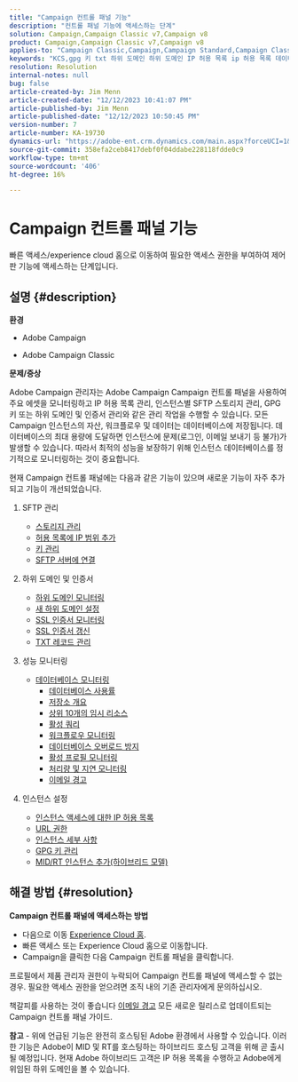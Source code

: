 ```yaml
---
title: "Campaign 컨트롤 패널 기능"
description: "컨트롤 패널 기능에 액세스하는 단계"
solution: Campaign,Campaign Classic v7,Campaign v8
product: Campaign,Campaign Classic v7,Campaign v8
applies-to: "Campaign Classic,Campaign,Campaign Standard,Campaign Classic v7,Campaign v8"
keywords: "KCS,gpg 키 txt 하위 도메인 하위 도메인 IP 허용 목록 ip 허용 목록 데이터베이스 워크플로 위임 cname csr ssl sftp txt 권한 모니터링 처리량 나열"
resolution: Resolution
internal-notes: null
bug: false
article-created-by: Jim Menn
article-created-date: "12/12/2023 10:41:07 PM"
article-published-by: Jim Menn
article-published-date: "12/12/2023 10:50:45 PM"
version-number: 7
article-number: KA-19730
dynamics-url: "https://adobe-ent.crm.dynamics.com/main.aspx?forceUCI=1&pagetype=entityrecord&etn=knowledgearticle&id=d3839f86-3f99-ee11-be37-6045bd006268"
source-git-commit: 358efa2ceb8417debf0f04ddabe228118fdde0c9
workflow-type: tm+mt
source-wordcount: '406'
ht-degree: 16%

---
```


# Campaign 컨트롤 패널 기능


빠른 액세스/experience cloud 홈으로 이동하여 필요한 액세스 권한을 부여하여 제어판 기능에 액세스하는 단계입니다.

## 설명 {#description}


<b>환경</b>

- Adobe Campaign

- Adobe Campaign Classic

<b>문제/증상</b>

Adobe Campaign 관리자는 Adobe Campaign Campaign 컨트롤 패널을 사용하여 주요 에셋을 모니터링하고 IP 허용 목록 관리, 인스턴스별 SFTP 스토리지 관리, GPG 키 또는 하위 도메인 및 인증서 관리와 같은 관리 작업을 수행할 수 있습니다. 모든 Campaign 인스턴스의 자산, 워크플로우 및 데이터는 데이터베이스에 저장됩니다. 데이터베이스의 최대 용량에 도달하면 인스턴스에 문제(로그인, 이메일 보내기 등 불가)가 발생할 수 있습니다. 따라서 최적의 성능을 보장하기 위해 인스턴스 데이터베이스를 정기적으로 모니터링하는 것이 중요합니다.

현재 Campaign 컨트롤 패널에는 다음과 같은 기능이 있으며 새로운 기능이 자주 추가되고 기능이 개선되었습니다.

1. SFTP 관리
   - [스토리지 관리](https://experienceleague.adobe.com/docs/control-panel/using/sftp-management/sftp-storage-management.html?lang=en)
   - [허용 목록에 IP 범위 추가](https://experienceleague.adobe.com/docs/control-panel/using/sftp-management/ip-range-allow-listing.html?lang=en)
   - [키 관리](https://experienceleague.adobe.com/docs/control-panel/using/sftp-management/key-management.html?lang=en)
   - [SFTP 서버에 연결](https://experienceleague.adobe.com/docs/control-panel/using/sftp-management/logging-into-sftp-server.html?lang=en)
2. 하위 도메인 및 인증서
   - [하위 도메인 모니터링](https://experienceleague.adobe.com/docs/control-panel/using/subdomains-and-certificates/monitoring-subdomains.html?lang=en)
   - [새 하위 도메인 설정](https://experienceleague.adobe.com/docs/control-panel/using/subdomains-and-certificates/setting-up-new-subdomain.html?lang=en)
   - [SSL 인증서 모니터링](https://experienceleague.adobe.com/docs/control-panel/using/subdomains-and-certificates/monitoring-ssl-certificates.html?lang=en)
   - [SSL 인증서 갱신](https://experienceleague.adobe.com/docs/control-panel/using/subdomains-and-certificates/renewing-subdomain-certificate.html?lang=en)
   - [TXT 레코드 관리](https://experienceleague.adobe.com/docs/control-panel/using/subdomains-and-certificates/managing-txt-records.html?lang=en)
3. 성능 모니터링
   - [데이터베이스 모니터링](https://experienceleague.adobe.com/docs/control-panel/using/performance-monitoring/database-monitoring/database-monitoring.html?lang=ko)
      - [데이터베이스 사용률](https://experienceleague.adobe.com/docs/control-panel/using/performance-monitoring/database-monitoring/database-utilization.html?lang=en)
      - [저장소 개요](https://experienceleague.adobe.com/docs/control-panel/using/performance-monitoring/database-monitoring/database-storage-overview.html?lang=en)
      - [상위 10개의 임시 리소스](https://experienceleague.adobe.com/docs/control-panel/using/performance-monitoring/database-monitoring/database-top-ten-resources.html?lang=en)
      - [활성 쿼리](https://experienceleague.adobe.com/docs/control-panel/using/performance-monitoring/database-monitoring/database-active-queries.html?lang=en)
      - [워크플로우 모니터링](https://experienceleague.adobe.com/docs/control-panel/using/performance-monitoring/database-monitoring/workflow-monitoring.html?lang=ko)
      - [데이터베이스 오버로드 방지](https://experienceleague.adobe.com/docs/control-panel/using/performance-monitoring/database-monitoring/database-preventing-overload.html?lang=en)
      - [활성 프로필 모니터링](https://experienceleague.adobe.com/docs/control-panel/using/performance-monitoring/active-profiles-monitoring.html?lang=en)
      - [처리량 및 지연 모니터링](https://experienceleague.adobe.com/docs/control-panel/using/performance-monitoring/thoughputs-latencies.html?lang=en)
      - [이메일 경고](https://experienceleague.adobe.com/docs/control-panel/using/alerts-events/email-alerting.html)
4. 인스턴스 설정

   - [인스턴스 액세스에 대한 IP 허용 목록](https://experienceleague.adobe.com/docs/control-panel/using/instances-settings/ip-allow-listing-instance-access.html?lang=en)
   - [URL 권한](https://experienceleague.adobe.com/docs/control-panel/using/instances-settings/url-permissions.html?lang=en)
   - [인스턴스 세부 사항](https://experienceleague.adobe.com/docs/control-panel/using/instances-settings/instance-details.html?lang=en)
   - [GPG 키 관리](https://experienceleague.adobe.com/docs/control-panel/using/instances-settings/gpg-keys-management.html?lang=en)
   - [MID/RT 인스턴스 추가(하이브리드 모델)](https://experienceleague.adobe.com/docs/control-panel/using/instances-settings/external-accounts.html?lang=en)



## 해결 방법 {#resolution}


<b>Campaign 컨트롤 패널에 액세스하는 방법 </b>

- 다음으로 이동 [Experience Cloud 홈](https://experiencecloud.adobe.com).
- 빠른 액세스 또는 Experience Cloud 홈으로 이동합니다.
- Campaign을 클릭한 다음 Campaign 컨트롤 패널을 클릭합니다.


프로필에서 제품 관리자 권한이 누락되어 Campaign 컨트롤 패널에 액세스할 수 없는 경우. 필요한 액세스 권한을 얻으려면 조직 내의 기존 관리자에게 문의하십시오.

책갈피를 사용하는 것이 좋습니다 [이메일 경고](https://experienceleague.adobe.com/docs/control-panel/using/alerts-events/email-alerting.html) 모든 새로운 릴리스로 업데이트되는 Campaign 컨트롤 패널 가이드.

<b>참고</b> - 위에 언급된 기능은 완전히 호스팅된 Adobe 환경에서 사용할 수 있습니다. 이러한 기능은 Adobe이 MID 및 RT를 호스팅하는 하이브리드 호스팅 고객을 위해 곧 출시될 예정입니다. 현재 Adobe 하이브리드 고객은 IP 허용 목록을 수행하고 Adobe에게 위임된 하위 도메인을 볼 수 있습니다.
